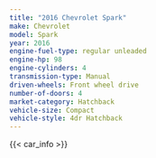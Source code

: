 ```yaml
---
title: "2016 Chevrolet Spark"
make: Chevrolet
model: Spark
year: 2016
engine-fuel-type: regular unleaded
engine-hp: 98
engine-cylinders: 4
transmission-type: Manual
driven-wheels: Front wheel drive
number-of-doors: 4
market-category: Hatchback
vehicle-size: Compact
vehicle-style: 4dr Hatchback
---
```


{{< car_info >}}
